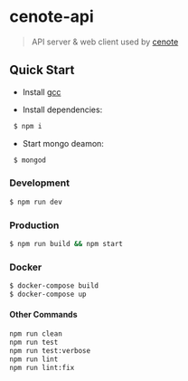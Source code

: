 # cenote-api

>API server & web client used by [cenote](https://github.com/AuthEceSoftEng/cenote)

## Quick Start

* Install [gcc](https://gcc.gnu.org/)

* Install dependencies:

```bash
 $ npm i
 ```

* Start mongo deamon:

```bash
 $ mongod
 ```

### Development

```bash
$ npm run dev
```

### Production

```bash
$ npm run build && npm start
```

### Docker

```bash
$ docker-compose build
$ docker-compose up
```

#### Other Commands

```bash
npm run clean
npm run test
npm run test:verbose
npm run lint
npm run lint:fix
```
